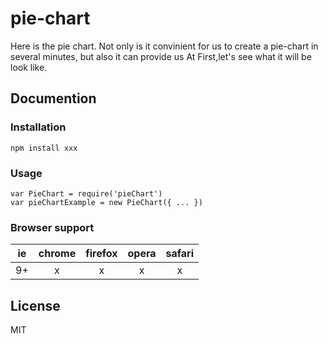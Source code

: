 # pie-chart
Here is the pie chart.
Not only is it convinient for us to create a pie-chart in several minutes, but also it can provide us 
At First,let's see what it will be look like.
## Documention
### Installation
`npm install xxx`
### Usage
```
var PieChart = require('pieChart')
var pieChartExample = new PieChart({ ... })
```

### Browser support
|ie|chrome|firefox|opera|safari|
|:-:|:-:|:-:|:-:|:-:|
|9+|x|x|x|x|
## License
MIT
